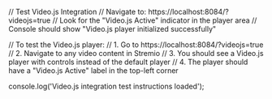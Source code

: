 // Test Video.js Integration
// Navigate to: https://localhost:8084/?videojs=true
// Look for the "Video.js Active" indicator in the player area
// Console should show "Video.js player initialized successfully"

// To test the Video.js player:
// 1. Go to https://localhost:8084/?videojs=true
// 2. Navigate to any video content in Stremio 
// 3. You should see a Video.js player with controls instead of the default player
// 4. The player should have a "Video.js Active" label in the top-left corner

console.log('Video.js integration test instructions loaded');
